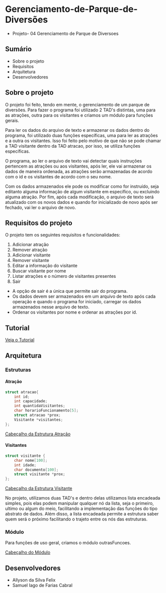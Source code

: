 # Gerenciamento-de-Parque-de-Diversões
- Projeto- 04 Gerenciamento de Parque de Diversoes

## Sumário
- Sobre o projeto
- Requisitos
- Arquitetura
- Desenvolvedores


## Sobre o projeto
O projeto foi feito, tendo em mente, o gerenciamento de um parque de diversões.
Para fazer o programa foi utilizado 2 TAD's distintas, uma para as atrações, outra para os visitantes e criamos um módulo para funções gerais.

Para ler os dados do arquivo de texto e armazenar os dados dentro do programa, foi utilizado duas funções específicas, uma para ler as atrações e a outra os visitantes.
Isso foi feito pelo motivo de que não se pode chamar a TAD visitante dentro da TAD atracao, por isso, se utiliza funções específicas.

O programa, ao ler o arquivo de texto vai detectar quais instruções pertencem as atrações ou aos visitantes, após ler, ele vai armazenar os dados de maneira ordenada, as atrações serão armazenadas de acordo com o id e os visitantes de acordo com o seu nome.

Com os dados armazenados ele pode os modificar como for instruído, seja editanto alguma informação de algum visitante em específico, ou excluindo alguma atração.
Por fim, após cada modificação, o arquivo de texto será atualizado com os novos dados e quando for inicializado de novo após ser fechado, vai ler o arquivo de novo.

## Requisitos do projeto
O projeto tem os seguintes requisitos e funcionalidades:

1. Adicionar atração
2. Remover atração
3. Adicionar visitante
4. Remover visitante
5. Editar a informação do visitante
6. Buscar visitante por nome
7. Listar atrações e o número de visitantes presentes
8. Sair
   
- A opção de sair é a única que permite sair do programa.
- Os dados devem ser armazenados em um arquivo de texto após cada operação e quando o programa for iniciado, carregar os dados armazenados nesse arquivo de texto.
- Ordenar os visitantes por nome e ordenar as atrações por id.

## Tutorial
[Veja o Tutorial](docs/tutorial.md)

## Arquitetura

### Estruturas
#### Atração
```c
struct atracao{
    int id;
    int capacidade;
    int quantidaVisitantes;
    char horarioFuncionamento[5];
    struct atracao *prox;
    Visitante *visitantes;
};
```
[Cabeçalho da Estrutura Atração](docs/tadAtracao.md)

#### Visitantes
```c
struct visitante {
	char nome[100]; 
	int idade;
	char documento[100];
	struct visitante *prox;
};
```
[Cabeçalho da Estrutura Visitante](docs/tadVisitantes.md)

No projeto, utilizamos duas TAD's e dentro delas utilizamos lista encadeada simples, pois elas podem manipular qualquer nó da lista, seja o primeiro, ultimo ou algum do meio, facilitando a implementação das funções do tipo abstrato de dados.
Além disso, a lista encadeada permite a estrutura saber quem será o próximo facilitando o trajeto entre os nós das estruturas.

### Módulo
Para funções de uso geral, criamos o módulo outrasFuncoes.

[Cabeçalho do Módulo](docs/modulo.md)

## Desenvolvedores
- Allyson da Silva Felix
- Samuel Iago de Farias Cabral

